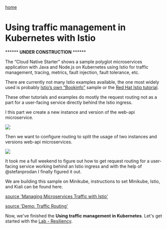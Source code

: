 [home](README.md)
# Using traffic management in Kubernetes with Istio

****** **UNDER CONSTRUCTION** ******

The “Cloud Native Starter” shows a sample polyglot microservices application with Java and Node.js on Kubernetes using Istio for traffic management, tracing, metrics, fault injection, fault tolerance, etc.

There are currently not many Istio examples available, the one most widely used is probably [Istio’s own “Bookinfo”](https://developer.ibm.com/solutions/container-orchestration-and-deployment/?cm_mmc=Search_Google-_-Developer_IBM+Developer-_-WW_EP-_-%2Bistio_b&cm_mmca1=000019RS&cm_mmca2=10004796&cm_mmca7=9041823&cm_mmca8=aud-396679157191:kwd-448983149697&cm_mmca9=_k_EAIaIQobChMIq_ynq8yi4gIVrDLTCh1T2g9AEAAYASAAEgIVAfD_BwE_k_&cm_mmca10=322762525080&cm_mmca11=b&gclid=EAIaIQobChMIq_ynq8yi4gIVrDLTCh1T2g9AEAAYASAAEgIVAfD_BwE) sample or the [Red Hat Istio tutorial](https://github.com/redhat-developer-demos/istio-tutorial). 

These other tutorials and examples do mostly the request routing not as a part for a user-facing service directly behind the Istio ingress.

I this part we create a new instance and version of the web-api microservice.

<kbd><img src="../images/traffic-new-architecture.gif" /></kbd>

Then we want to configure routing to split the usage of two instances and versions web-api microservices.

<kbd><img src="../images/traffic-routing.gif" /></kbd>

It took me a full weekend to figure out how to get request routing for a user-facing service working behind an Istio ingress and with the help of @stefanprodan I finally figured it out.

We are building this sample on Minikube, instructions to set Minikube, Istio, and Kiali can be found here.



[source 'Managing Microservices Traffic with Istio'](https://haralduebele.blog/2019/03/11/managing-microservices-traffic-with-istio/)

[source 'Demo: Traffic Routing'](../documentation/DemoTrafficRouting.md)

Now, we've finished the **Using traffic management in Kubernetes**.
Let's get started with the [Lab - Resiliency](05-resiliency.md).